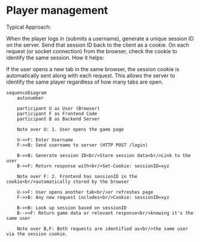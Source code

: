 # Player management

Typical Approach:

When the player logs in (submits a username), generate a unique session ID on the server.
Send that session ID back to the client as a cookie.
On each request (or socket connection) from the browser, check the cookie to identify the same session.
How it helps:

If the user opens a new tab in the same browser, the session cookie is automatically sent along with each request. This allows the server to identify the same player regardless of how many tabs are open.

```mermaid
sequenceDiagram
    autonumber

    participant U as User (Browser)
    participant F as Frontend Code
    participant B as Backend Server

    Note over U: 1. User opens the game page

    U->>F: Enter Username
    F->>B: Send username to server (HTTP POST /login)

    B->>B: Generate session ID<br/>Store session data<br/>Link to the user
    B->>F: Return response with<br/>Set-Cookie: sessionID=xyz

    Note over F: 2. Frontend has sessionID in the cookie<br/>automatically stored by the browser

    U->>F: User opens another tab<br/>or refreshes page
    F->>B: Any new request includes<br/>Cookie: sessionID=xyz

    B->>B: Look up session based on sessionID
    B-->>F: Return game data or relevant response<br/>knowing it's the same user

    Note over B,F: Both requests are identified as<br/>the same user via the session cookie.
```
